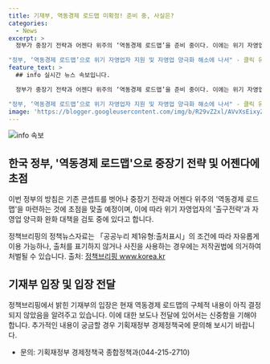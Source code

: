 ```yaml
---
title: 기재부, 역동경제 로드맵 미확정! 준비 중, 사실은?
categories:
  - News
excerpt: >
  정부가 중장기 전략과 어젠다 위주의 ‘역동경제 로드맵’을 준비 중이다. 이에는 위기 자영업자의 ‘출구전략’과 자영업 양극화 완화를 위한 대책이 포함될 것으로 전해졌다. 그러나 구체적 내용은 아직 결정되지 않았다는 입장이다. (150자)

"정부, ‘역동경제 로드맵’으로 위기 자영업자 지원 및 자영업 양극화 해소에 나서" - 클릭 유도 요약문
feature_text: >
  ## info 실시간 뉴스 속보입니다.

  정부가 중장기 전략과 어젠다 위주의 ‘역동경제 로드맵’을 준비 중이다. 이에는 위기 자영업자의 ‘출구전략’과 자영업 양극화 완화를 위한 대책이 포함될 것으로 전해졌다. 그러나 구체적 내용은 아직 결정되지 않았다는 입장이다. (150자)

"정부, ‘역동경제 로드맵’으로 위기 자영업자 지원 및 자영업 양극화 해소에 나서" - 클릭 유도 요약문
image: 'https://blogger.googleusercontent.com/img/b/R29vZ2xl/AVvXsEixyZcFfHzMRdzZMjFBmAUKJYCLCGyLL1o632UiGVXcaFdKo_bkvkuCioo0uUKlGfBVcT3P84aROyZIXSBEx3Aw5nCQ3pTgDom1WDC4m8eifvWiAmWEEVb4x6G_l8C0QH225ldMjyaFvpxGEBGNO37VmDTDMHGhJPq73UglMfDca1-0aw/s1600/blogspot.png'
---
```


<p><img src="https://blogger.googleusercontent.com/img/b/R29vZ2xl/AVvXsEixyZcFfHzMRdzZMjFBmAUKJYCLCGyLL1o632UiGVXcaFdKo_bkvkuCioo0uUKlGfBVcT3P84aROyZIXSBEx3Aw5nCQ3pTgDom1WDC4m8eifvWiAmWEEVb4x6G_l8C0QH225ldMjyaFvpxGEBGNO37VmDTDMHGhJPq73UglMfDca1-0aw/s1600/blogspot.png" alt="info 속보" /></p>

<h2 data-ke-size="size26">한국 정부, '역동경제 로드맵'으로 중장기 전략 및 어젠다에 초점</h2>

<p>이번 정부의 방침은 기존 콘셉트를 벗어나 중장기 전략과 어젠다 위주의 '역동경제 로드맵'을 마련하는 것에 초점을 맞출 예정이며, 이에 따라 위기 자영업자의 '출구전략'과 자영업 양극화 완화 대책을 검토 중에 있다고 합니다.</p>

<p data-ke-size="size16">정책브리핑의 정책뉴스자료는 「공공누리 제1유형:출처표시」의 조건에 따라 자유롭게 이용 가능하나, 출처를 표기하지 않거나 사진을 사용하는 경우에는 저작권법에 의거하여 처벌될 수 있습니다. 출처: <a href="www.korea.kr">정책브리핑 www.korea.kr</a></p>

<h2 data-ke-size="size26">기재부 입장 및 입장 전달</h2>

<p>정책브리핑에서 밝힌 기재부의 입장은 현재 역동경제 로드맵의 구체적 내용이 아직 결정되지 않았음을 알려주고 있습니다. 이에 대한 보도나 전달에 있어서는 신중함을 기해야 합니다. 추가적인 내용이 궁금할 경우 기획재정부 경제정책국에 문의해 보시기 바랍니다.</p>

<ul>
  <li>문의: 기획재정부 경제정책국 종합정책과(044-215-2710)</li>
</ul>

